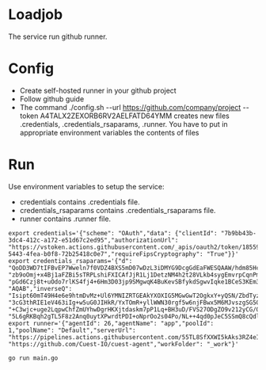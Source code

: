 # Loadjob
The service run github runner.

# Config
- Create self-hosted runner in your github project
- Follow github guide
- The command ./config.sh --url https://github.com/company/project --token A4TALX2ZEXORB6RV2AELFATD64YMM creates new files .credentials, .credentials_rsaparams, .runner. You have to put in appropriate environment variables the contents of files 

# Run
Use environment variables to setup the service:
- credentials contains .credentials file.
- credentials_rsaparams contains .credentials_rsaparams file.
- runner contains .runner file.

```shell
export credentials='{"scheme": "OAuth","data": {"clientId": "7b9bb43b-3dc4-412c-a172-e51d67c2ed95","authorizationUrl": "https://vstoken.actions.githubusercontent.com/_apis/oauth2/token/18559c37-5443-4fea-b0f8-72b25418c0e7","requireFipsCryptography": "True"}}'
export credentials_rsaparams='{"d": "QoDD3WD7tIFBvEP7Wweln7f0VDZ4BXS5mD07wDzL3iDMYG9DcgGdEaFWESQAAW/hdm85HcZLtbb1GVXqSO1yCwVCeksCzzRdv2qWpSVdP1dw3ujyM3itty7ZhRyt202kFEJFu97CfessWTt6Vj7nf22R+lxfWfnSSsLZ0UMl3qPdOhajUXBkF2EzGrtm+B/2lsA9YiYAazcyl/8Edd+BgPQmc/BZcrTtXEse9zmpyRTVwRD0qL+vRohWpHKeoOmg+ieE6MCrBsNWcezOQxekmHqaQk1l1ewfRmMXqHiRVLcCibvCBrOKWdCvW9avNndDoIMNMYsakokVA4Geh9taAQ==","dp": "zb9oOmj+x4Bj1aFZBi5sTRPLshiFXICAfJjR1Lj1DetzNM4h2t28VLkb4sygEmvrpCqnPmuq3Rq04gYLDWymjc0XZcVOIL/HXnVId56kqiBAwt7sK2e+dHMV2Nbi/IGRDhapZLsfnSNzdWQ2ZBf7jyoPaT8ouqWzCWnViMy0+LE=","dq": "pGd6Czj8t+uOdo7rlKS4fj4+6Hm3D03jp9SMgwqK4BuKevSBfykdSgwvIqke1BCeS3KEm3kqxQ7ouu9Al4siQsZj6myP3TNuFoFmEBEv2P2cxdwqa9qdXtpUiH/mJamiF+n8wRXYNhtbBHO9nIHLPG8Ak03ZgPUWrUUtlnopJ0E=","exponent": "AQAB","inverseQ": "Isipt60mT49H4e6e9htmDvMz+Ul6YMNIZRTGEAkYXOXIG5MGwGwT2OgkxY+yQSN/ZbdTyzCEMKNj4prZUTQ6a3cuXm9TgxEx3LSpzdClEERRckRFMqwS4YoPfw0kZ+u9tEmAP0gGukPo8F3fFqwG+mpKOlISfkhVBa/hkaqiZUo=","modulus": "3cG3thRIE1eV463iIg+w5uG0JIHkR/YxTOmR+yllWWN30rgf5w6njFBwx5M6MJvszgSG50UvEt6PwF8UfJ94BYN/TcfZXqGhfD10UBR0dKn1Ft6/bQHqyv6GNmwmI1Fz0evCLwB5P6namLTxQHCCcKgzlFZNWVfSAIkwvga1s2OGdhXhkwco2lA81KvS8sRCrgjRpUPe86KtTpfx1uCDQHbB1VGF27PfHgD8/uSNKIQROg0eFCRKQMc/vaJW3fUZfj1H5dlMei0OxB2cG2S6QVjIm/H7WuMOySsIV9m97w9+bK5IeM+IG3hW1nYV2ODMAA721pE0U+3yir5KAfUe1Q==","p": "+C3wjc+uge2LqpwChfZmUYhwDgrHKXjtdaskm7pP1Lq+BH3uD/FVS27ODgZO9v212yCG/OdpHSUeiSUr6UTd/hhDCKKhjE6EfJnmd2k0rmV8f+67RpAmu09DSKPf5opJ111FlKFtS6XWnaKv4emSAR6eq51mvnYVvs/g4IRfFxU=","q": "5L6gRKBqh2gTL5F8z2Anq0uytXPwrdtPDI+oNprOo2s04Po/NL++4qd0pJeC5SSmQ8cQdlaXEdSFCNp1ZetNh0A/6zg0L0IOrIMBgKgAy2G+z5t6R6YBNusDNKZz5DGhUlVt6nAFMgww7018VePQL1xqQQDx0yH4uByf9UJf2ME="}'
export runner='{"agentId": 26,"agentName": "app","poolId": 1,"poolName": "Default","serverUrl": "https://pipelines.actions.githubusercontent.com/55TL8SfXXWI5kAks3RZ4eIU9iISv3eq5O25rn5IQSiPgiaQMdi","gitHubUrl": "https://github.com/Cuest-IO/cuest-agent","workFolder": "_work"}'

go run main.go
```
